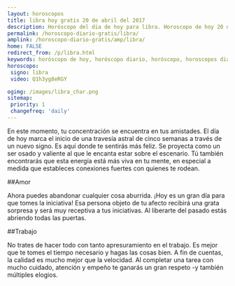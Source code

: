 ```yaml
---
layout: horoscopos
title: libra hoy gratis 20 de abril del 2017 
description: Horóscopo del dia de hoy para libra. Horoscopo de hoy 20 de abril del 2017. Las predicciones de amor, trabajo, vida personal gratis.
permalink: /horoscopo-diario-gratis/libra/
amplink: /horoscopo-diario-gratis/amp/libra/
home: FALSE
redirect_from: /p/libra.html
keywords: horóscopo de hoy, horóscopo diario, horóscopo, horoscopos diarios gratis del dia de hoy, horóscopo diario gratis,horóscopo 2017, horóscopo esperanza gracia, horoscopo libra hoy, horoscop, horóscopos gratis, horoscopo libra, horoscopo libra 2017, Tarot, Astrologia, Zodíaco, libra, horoscopo gratis
horoscopo:
 signo: libra
 video: Q1h3yg8eRGY

ogimg: /images/libra_char.png
sitemap:
 priority: 1
 changefreq: 'daily'
---
```



En este momento, tu concentración se encuentra en tus amistades. El día de hoy marca el inicio de una travesía astral de cinco semanas a través de un nuevo signo. Es aquí donde te sentirás más feliz. Se proyecta como un ser osado y valiente al que le encanta estar sobre el escenario. Tú también encontrarás que esta energía está más viva en tu mente, en especial a medida que estableces conexiones fuertes con quienes te rodean.

##Amor

Ahora puedes abandonar cualquier cosa aburrida. ¡Hoy es un gran día para que tomes la iniciativa! Esa persona objeto de tu afecto recibirá una grata sorpresa y será muy receptiva a tus iniciativas. Al liberarte del pasado estás abriendo todas las puertas.

##Trabajo

No trates de hacer todo con tanto apresuramiento en el trabajo. Es mejor que te tomes el tiempo necesario y hagas las cosas bien. A fin de cuentas, la calidad es mucho mejor que la velocidad. Al completar una tarea con mucho cuidado, atención y empeño te ganarás un gran respeto -y también múltiples elogios.